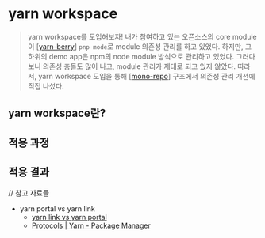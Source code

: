 # yarn workspace

> yarn workspace를 도입해보자!
> 내가 참여하고 있는 오픈소스의 core module이 [[yarn-berry]] `pnp mode`로 module 의존성 관리를 하고 있었다. 하지만, 그 하위의 demo app은 npm의 node module 방식으로 관리하고 있었다. 그러다보니 의존성 충돌도 많이 나고, module 관리가 제대로 되고 있지 않았다.
> 따라서, yarn workspace 도입을 통해 [[mono-repo]] 구조에서 의존성 관리 개선에 직접 나섰다.

## yarn workspace란?

## 적용 과정

## 적용 결과

// 참고 자료들

- yarn portal vs yarn link
  - [yarn link vs yarn portal](https://mobile.twitter.com/arcanis/status/1323283818900586497)
  - [Protocols | Yarn - Package Manager](https://yarnpkg.com/features/protocols#why-is-the-link-protocol-recommended-over-aliases-for-path-mapping)

[//begin]: # "Autogenerated link references for markdown compatibility"
[yarn-berry]: yarn-berry "yarn-berry"
[mono-repo]: mono-repo "mono-repo"
[//end]: # "Autogenerated link references"

